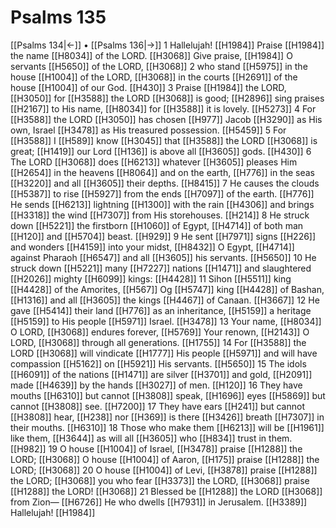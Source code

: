 # Psalms 135
[[Psalms 134|←]] • [[Psalms 136|→]]
1 Hallelujah! [[H1984]] Praise [[H1984]] the name [[H8034]] of the LORD. [[H3068]] Give praise, [[H1984]] O servants [[H5650]] of the LORD, [[H3068]] 
2 who stand [[H5975]] in the house [[H1004]] of the LORD, [[H3068]] in the courts [[H2691]] of the house [[H1004]] of our God. [[H430]] 
3 Praise [[H1984]] the LORD, [[H3050]] for [[H3588]] the LORD [[H3068]] is good; [[H2896]] sing praises [[H2167]] to His name, [[H8034]] for [[H3588]] it is lovely. [[H5273]] 
4 For [[H3588]] the LORD [[H3050]] has chosen [[H977]] Jacob [[H3290]] as His own,  Israel [[H3478]] as His treasured possession. [[H5459]] 
5 For [[H3588]] I [[H589]] know [[H3045]] that [[H3588]] the LORD [[H3068]] is great; [[H1419]] our Lord [[H136]] is above all [[H3605]] gods. [[H430]] 
6 The LORD [[H3068]] does [[H6213]] whatever [[H3605]] pleases Him [[H2654]] in the heavens [[H8064]] and on the earth, [[H776]] in the seas [[H3220]] and all [[H3605]] their depths. [[H8415]] 
7 He causes the clouds [[H5387]] to rise [[H5927]] from the ends [[H7097]] of the earth. [[H776]] He sends [[H6213]] lightning [[H1300]] with the rain [[H4306]] and brings [[H3318]] the wind [[H7307]] from His storehouses. [[H214]] 
8 He struck down [[H5221]] the firstborn [[H1060]] of Egypt, [[H4714]] of both man [[H120]] and [[H5704]] beast. [[H929]] 
9 He sent [[H7971]] signs [[H226]] and wonders [[H4159]] into your midst, [[H8432]] O Egypt, [[H4714]] against Pharaoh [[H6547]] and all [[H3605]] his servants. [[H5650]] 
10 He struck down [[H5221]] many [[H7227]] nations [[H1471]] and slaughtered [[H2026]] mighty [[H6099]] kings: [[H4428]] 
11 Sihon [[H5511]] king [[H4428]] of the Amorites, [[H567]] Og [[H5747]] king [[H4428]] of Bashan, [[H1316]] and all [[H3605]] the kings [[H4467]] of Canaan. [[H3667]] 
12 He gave [[H5414]] their land [[H776]] as an inheritance, [[H5159]] a heritage [[H5159]] to His people [[H5971]] Israel. [[H3478]] 
13 Your name, [[H8034]] O LORD, [[H3068]] endures forever, [[H5769]] Your renown, [[H2143]] O LORD, [[H3068]] through all generations. [[H1755]] 
14 For [[H3588]] the LORD [[H3068]] will vindicate [[H1777]] His people [[H5971]] and will have compassion [[H5162]] on [[H5921]] His servants. [[H5650]] 
15 The idols [[H6091]] of the nations [[H1471]] are silver [[H3701]] and gold, [[H2091]] made [[H4639]] by the hands [[H3027]] of men. [[H120]] 
16 They have mouths [[H6310]] but cannot [[H3808]] speak, [[H1696]] eyes [[H5869]] but cannot [[H3808]] see. [[H7200]] 
17 They have ears [[H241]] but cannot [[H3808]] hear, [[H238]] nor [[H369]] is there [[H3426]] breath [[H7307]] in their mouths. [[H6310]] 
18 Those who make them [[H6213]] will be [[H1961]] like them, [[H3644]] as will all [[H3605]] who [[H834]] trust in them. [[H982]] 
19 O house [[H1004]] of Israel, [[H3478]] praise [[H1288]] the LORD; [[H3068]] O house [[H1004]] of Aaron, [[H175]] praise [[H1288]] the LORD; [[H3068]] 
20 O house [[H1004]] of Levi, [[H3878]] praise [[H1288]] the LORD; [[H3068]] you who fear [[H3373]] the LORD, [[H3068]] praise [[H1288]] the LORD! [[H3068]] 
21 Blessed be [[H1288]] the LORD [[H3068]] from Zion— [[H6726]] He who dwells [[H7931]] in Jerusalem. [[H3389]] Hallelujah! [[H1984]] 
